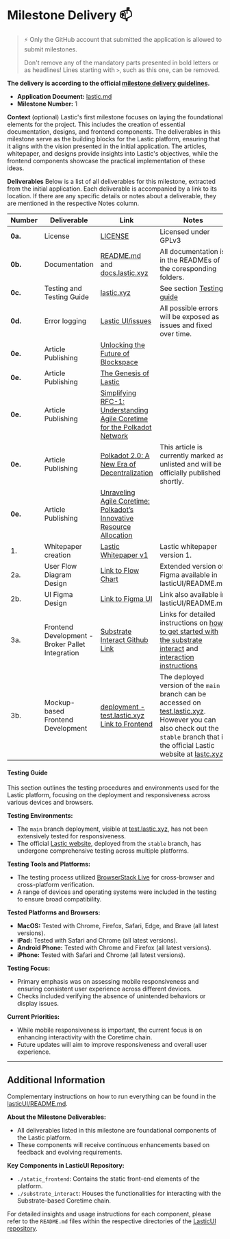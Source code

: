 # Milestone Delivery :mailbox:

> ⚡ Only the GitHub account that submitted the application is allowed to submit milestones. 
> 
> Don't remove any of the mandatory parts presented in bold letters or as headlines! Lines starting with `>`, such as this one, can be removed.

**The delivery is according to the official [milestone delivery guidelines](https://github.com/w3f/Grants-Program/blob/master/docs/Support%20Docs/milestone-deliverables-guidelines.md).**  

* **Application Document:** [lastic.md](https://github.com/w3f/Grants-Program/blob/master/applications/Lastic.md)
* **Milestone Number:** 1

**Context** (optional)
Lastic's first milestone focuses on laying the foundational elements for the project. This includes the creation of essential documentation, designs, and frontend components. The deliverables in this milestone serve as the building blocks for the Lastic platform, ensuring that it aligns with the vision presented in the initial application. The articles, whitepaper, and designs provide insights into Lastic's objectives, while the frontend components showcase the practical implementation of these ideas.

**Deliverables**
Below is a list of all deliverables for this milestone, extracted from the initial application. Each deliverable is accompanied by a link to its location. If there are any specific details or notes about a deliverable, they are mentioned in the respective Notes column.


| Number | Deliverable | Link | Notes |
| ----- | ----------- | ------ | ------- |
| **0a.** | License | [LICENSE](https://github.com/LasticXYZ/LasticUI/blob/main/LICENSE) | Licensed under GPLv3 |
| **0b.** | Documentation | [README.md](https://github.com/LasticXYZ/LasticUI/blob/main/README.md) and [docs.lastic.xyz](https://docs.lastic.xyz/) | All documentation is in the READMEs of the coresponding folders. |
| **0c.** | Testing and Testing Guide | [lastic.xyz](https://www.lastic.xyz/) | See section [Testing guide]() |
| **0d.** | Error logging | [Lastic UI/issues](https://github.com/LasticXYZ/LasticUI/issues) | All possible errors will be exposed as issues and fixed over time. |
| **0e.** | Article Publishing | [Unlocking the Future of Blockspace](https://medium.com/lastic-marketplace/unlocking-the-future-of-blockspace-introducing-lastic-9036b9d6637) | | 
| **0e.** | Article Publishing | [The Genesis of Lastic](https://medium.com/lastic-marketplace/the-genesis-of-lastic-a-coretime-marketplace-for-polkadot-75130e40306c) | |
| **0e.** | Article Publishing | [Simplifying RFC-1: Understanding Agile Coretime for the Polkadot Network](https://medium.com/lastic-marketplace/the-genesis-of-lastic-a-coretime-marketplace-for-polkadot-75130e40306c) | |
| **0e.** | Article Publishing | [Polkadot 2.0: A New Era of Decentralization](https://medium.com/lastic-marketplace/polkadot-2-0-a-new-era-of-decentralization-d5626a6e63e5) | This article is currently marked as unlisted and will be officially published shortly.  |
| **0e.** | Article Publishing |  [Unraveling Agile Coretime: Polkadot’s Innovative Resource Allocation](https://medium.com/lastic-marketplace/unraveling-agile-coretime-polkadots-innovative-resource-allocation-2c025d0daa59)  | |
| 1. | Whitepaper creation | [Lastic Whitepaper v1](https://github.com/LasticXYZ/LasticUI/blob/main/W3FGrant_Lastic_Whitepaper.pdf) | Lastic whitepaper version 1. |
| 2a. | User Flow Diagram Design | [Link to Flow Chart](https://www.figma.com/file/aFn15lyvti5hqLJBNUDZlU/Lastic-Flow-Chart-%231?type=whiteboard&node-id=0%3A1&t=ZiWNv9gRsH68D5Km-1) | Extended version of Figma available in lasticUI/README.md |
| 2b. | UI Figma Design | [Link to Figma UI](https://www.figma.com/proto/druTS8m2bCDNgovAjb0sbH/Lastic-milestone?page-id=0%3A1&type=design&node-id=203-897&viewport=191%2C-177%2C0.06&t=OHMXONHfLogXX1M4-1&scaling=min-zoom&starting-point-node-id=203%3A897&mode=design) | Link also available in lasticUI/README.md |
| 3a. | Frontend Development - Broker Pallet Integration | [Substrate Interact Github Link](https://github.com/LasticXYZ/LasticUI/tree/main/substrate-interact) | Links for detailed instructions on [how to get started with the substrate interact](https://docs.lastic.xyz/substrate-interact/) and [interaction instructions](https://docs.lastic.xyz/substrate-interact/interact.html) |
| 3b. | Mockup-based Frontend Development | [deployment - test.lastic.xyz](https://test.lastic.xyz/) [Link to Frontend](https://github.com/LasticXYZ/LasticUI/tree/main/substrate_interact) | The deployed version of the `main` branch can be accessed on [test.lastic.xyz](https://test.lastic.xyz/). However you can also check out the `stable` branch that is the official Lastic website at [lastc.xyz](https://lastic.xyz/) |


#### Testing Guide

This section outlines the testing procedures and environments used for the Lastic platform, focusing on the deployment and responsiveness across various devices and browsers.

**Testing Environments:**
- The `main` branch deployment, visible at [test.lastic.xyz](https://test.lastic.xyz/), has not been extensively tested for responsiveness.
- The official [Lastic website](https://www.lastic.xyz/), deployed from the `stable` branch, has undergone comprehensive testing across multiple platforms.

**Testing Tools and Platforms:**
- The testing process utilized [BrowserStack Live](https://live.browserstack.com/) for cross-browser and cross-platform verification.
- A range of devices and operating systems were included in the testing to ensure broad compatibility.

**Tested Platforms and Browsers:**
- **MacOS:** Tested with Chrome, Firefox, Safari, Edge, and Brave (all latest versions).
- **iPad:** Tested with Safari and Chrome (all latest versions).
- **Android Phone:** Tested with Chrome and Firefox (all latest versions).
- **iPhone:** Tested with Safari and Chrome (all latest versions).

**Testing Focus:**
- Primary emphasis was on assessing mobile responsiveness and ensuring consistent user experience across different devices.
- Checks included verifying the absence of unintended behaviors or display issues.

**Current Priorities:**
- While mobile responsiveness is important, the current focus is on enhancing interactivity with the Coretime chain.
- Future updates will aim to improve responsiveness and overall user experience.

---

## Additional Information

Complementary instructions on how to run everything can be found in the [lasticUI/README.md](https://github.com/LasticXYZ/LasticUI).

**About the Milestone Deliverables:**
- All deliverables listed in this milestone are foundational components of the Lastic platform.
- These components will receive continuous enhancements based on feedback and evolving requirements.

**Key Components in LasticUI Repository:**
- `./static_frontend`: Contains the static front-end elements of the platform.
- `./substrate_interact`: Houses the functionalities for interacting with the Substrate-based Coretime chain.

For detailed insights and usage instructions for each component, please refer to the `README.md` files within the respective directories of the [LasticUI repository](https://github.com/LasticXYZ/LasticUI).
